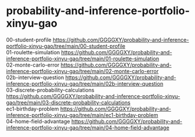 # probability-and-inference-portfolio-xinyu-gao
00-student-profile  https://github.com/GGGGXY/probability-and-inference-portfolio-xinyu-gao/tree/main/00-student-profile \
01-roulette-simulation https://github.com/GGGGXY/probability-and-inference-portfolio-xinyu-gao/tree/main/01-roulette-simulation \
02-monte-carlo-error https://github.com/GGGGXY/probability-and-inference-portfolio-xinyu-gao/tree/main/02-monte-carlo-error \
02b-interview-question https://github.com/GGGGXY/probability-and-inference-portfolio-xinyu-gao/tree/main/02b-interview-question \
03-discrete-probability-calculations https://github.com/GGGGXY/probability-and-inference-portfolio-xinyu-gao/tree/main/03-discrete-probability-calculations \
ec1-birthday-problem https://github.com/GGGGXY/probability-and-inference-portfolio-xinyu-gao/tree/main/ec1-birthday-problem \
04-home-field-advantage https://github.com/GGGGXY/probability-and-inference-portfolio-xinyu-gao/tree/main/04-home-field-advantage
